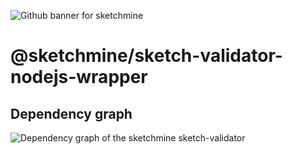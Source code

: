 ![Github banner for sketchmine](https://dt-cdn.net/images/github-banner-2x-1777-2b23e499af.png)

# @sketchmine/sketch-validator-nodejs-wrapper

## Dependency graph

![Dependency graph of the sketchmine sketch-validator](https://dt-cdn.net/images/sketch-validator-3920-2cee51786a.png)
